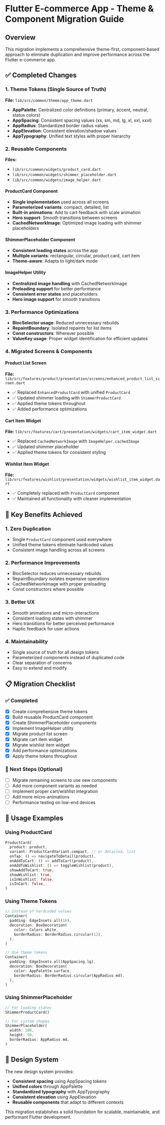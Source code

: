 # Flutter E-commerce App - Theme & Component Migration Guide

## Overview
This migration implements a comprehensive theme-first, component-based approach to eliminate duplication and improve performance across the Flutter e-commerce app.

## ✅ Completed Changes

### 1. Theme Tokens (Single Source of Truth)
**File:** `lib/src/common/theme/app_theme.dart`

- **AppPalette**: Centralized color definitions (primary, accent, neutral, status colors)
- **AppSpacing**: Consistent spacing values (xs, sm, md, lg, xl, xxl, xxxl)
- **AppRadius**: Standardized border radius values
- **AppElevation**: Consistent elevation/shadow values
- **AppTypography**: Unified text styles with proper hierarchy

### 2. Reusable Components
**Files:** 
- `lib/src/common/widgets/product_card.dart`
- `lib/src/common/widgets/shimmer_placeholder.dart`
- `lib/src/common/widgets/image_helper.dart`

#### ProductCard Component
- **Single implementation** used across all screens
- **Parameterized variants**: compact, detailed, list
- **Built-in animations**: Add to cart feedback with scale animation
- **Hero support**: Smooth transitions between screens
- **CachedNetworkImage**: Optimized image loading with shimmer placeholders

#### ShimmerPlaceholder Component
- **Consistent loading states** across the app
- **Multiple variants**: rectangular, circular, product card, cart item
- **Theme-aware**: Adapts to light/dark mode

#### ImageHelper Utility
- **Centralized image handling** with CachedNetworkImage
- **Preloading support** for better performance
- **Consistent error states** and placeholders
- **Hero image support** for smooth transitions

### 3. Performance Optimizations
- **BlocSelector usage**: Reduced unnecessary rebuilds
- **RepaintBoundary**: Isolated repaints for list items
- **Const constructors**: Wherever possible
- **ValueKey usage**: Proper widget identification for efficient updates

### 4. Migrated Screens & Components

#### Product List Screen
**File:** `lib/src/features/product/presentation/screens/enhanced_product_list_screen.dart`
- ✅ Replaced `EnhancedProductCard` with unified `ProductCard`
- ✅ Updated shimmer loading with `ShimmerProductCard`
- ✅ Applied theme tokens throughout
- ✅ Added performance optimizations

#### Cart Item Widget
**File:** `lib/src/features/cart/presentation/widgets/cart_item_widget.dart`
- ✅ Replaced `CachedNetworkImage` with `ImageHelper.cachedImage`
- ✅ Updated shimmer placeholder
- ✅ Applied theme tokens for consistent styling

#### Wishlist Item Widget
**File:** `lib/src/features/wishlist/presentation/widgets/wishlist_item_widget.dart`
- ✅ Completely replaced with `ProductCard` component
- ✅ Maintained all functionality with cleaner implementation

## 🎯 Key Benefits Achieved

### 1. **Zero Duplication**
- Single `ProductCard` component used everywhere
- Unified theme tokens eliminate hardcoded values
- Consistent image handling across all screens

### 2. **Performance Improvements**
- BlocSelector reduces unnecessary rebuilds
- RepaintBoundary isolates expensive operations
- CachedNetworkImage with proper preloading
- Const constructors where possible

### 3. **Better UX**
- Smooth animations and micro-interactions
- Consistent loading states with shimmer
- Hero transitions for better perceived performance
- Haptic feedback for user actions

### 4. **Maintainability**
- Single source of truth for all design tokens
- Parameterized components instead of duplicated code
- Clear separation of concerns
- Easy to extend and modify

## 📋 Migration Checklist

### ✅ Completed
- [x] Create comprehensive theme tokens
- [x] Build reusable ProductCard component
- [x] Create ShimmerPlaceholder components
- [x] Implement ImageHelper utility
- [x] Migrate product list screen
- [x] Migrate cart item widget
- [x] Migrate wishlist item widget
- [x] Add performance optimizations
- [x] Apply theme tokens throughout

### 🔄 Next Steps (Optional)
- [ ] Migrate remaining screens to use new components
- [ ] Add more component variants as needed
- [ ] Implement proper cart/wishlist integration
- [ ] Add more micro-animations
- [ ] Performance testing on low-end devices

## 🚀 Usage Examples

### Using ProductCard
```dart
ProductCard(
  product: product,
  variant: ProductCardVariant.compact, // or detailed, list
  onTap: () => navigateToDetail(product),
  onAddToCart: () => addToCart(product),
  onAddToWishlist: () => toggleWishlist(product),
  showAddToCart: true,
  showWishlist: true,
  isInWishlist: false,
  isInCart: false,
)
```

### Using Theme Tokens
```dart
// Instead of hardcoded values
Container(
  padding: EdgeInsets.all(16),
  decoration: BoxDecoration(
    color: Colors.white,
    borderRadius: BorderRadius.circular(12),
  ),
)

// Use theme tokens
Container(
  padding: EdgeInsets.all(AppSpacing.lg),
  decoration: BoxDecoration(
    color: AppPalette.surface,
    borderRadius: BorderRadius.circular(AppRadius.md),
  ),
)
```

### Using ShimmerPlaceholder
```dart
// For loading states
ShimmerProductCard()

// For custom shapes
ShimmerPlaceholder(
  width: 100,
  height: 50,
  borderRadius: AppRadius.md,
)
```

## 🎨 Design System

The new design system provides:
- **Consistent spacing** using AppSpacing tokens
- **Unified colors** through AppPalette
- **Standardized typography** with AppTypography
- **Consistent elevation** using AppElevation
- **Reusable components** that adapt to different contexts

This migration establishes a solid foundation for scalable, maintainable, and performant Flutter development.
